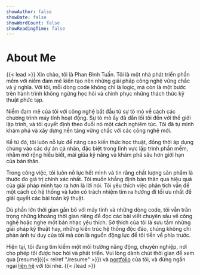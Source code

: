 ```yaml
---
showAuthor: false
showDate: false
showWordCount: false
showReadingTime: false
---
```

# About Me
{{< lead >}}
Xin chào, tôi là Phan Đình Tuấn. Tôi là một nhà phát triển phần mềm với niềm đam mê kiến tạo nên những giải pháp công nghệ vững chắc và ý nghĩa. Với tôi, mỗi dòng code không chỉ là logic, mà còn là một bước trên hành trình không ngừng học hỏi và chinh phục những thách thức kỹ thuật phức tạp.

Niềm đam mê của tôi với công nghệ bắt đầu từ sự tò mò về cách các chương trình máy tính hoạt động. Sự tò mò ấy đã dẫn lối tôi đến với thế giới lập trình, và tôi quyết định theo đuổi nó một cách nghiêm túc. Tôi đã tự mình khám phá và xây dựng nền tảng vững chắc với các công nghệ mới.

Kể từ đó, tôi luôn nỗ lực để nâng cao kiến thức học thuật, đồng thời áp dụng chúng vào các dự án cá nhân, đặc biệt trong lĩnh vực lập trình phần mềm, nhằm mở rộng hiểu biết, mài giũa kỹ năng và khám phá sâu hơn giới hạn của bản thân.

Trong công việc, tôi luôn nỗ lực hết mình và tin rằng chất lượng sản phẩm là thước đo giá trị chính xác nhất. Tôi muốn khẳng định bản thân qua hiệu quả của giải pháp mình tạo ra hơn là lời nói. Tôi yêu thích việc phân tích vấn đề một cách có hệ thống và luôn có trách nhiệm tìm ra hướng đi tối ưu nhất để giải quyết các bài toán kỹ thuật.

Dù phần lớn thời gian gắn bó với máy tính và những dòng code, tôi vẫn trân trọng những khoảng thời gian riêng để đọc các bài viết chuyên sâu về công nghệ hoặc nghe một bản nhạc yêu thích. Sở thích của tôi là sưu tầm những giải pháp kỹ thuật hay, những kiến trúc hệ thống độc đáo, chúng không chỉ phản ánh tư duy của tôi mà còn là nguồn động lực để tôi tiến về phía trước.

Hiện tại, tôi đang tìm kiếm một môi trường năng động, chuyên nghiệp, nơi cho phép tôi được học hỏi và phát triển. Vui lòng dành chút thời gian để xem qua [resume]({{< relref "/resume" >}}) và [portfolio](LINK_DEN_PORTFOLIO_CUA_BAN) của tôi, và đừng ngần ngại [liên hệ](LINK_DEN_TRANG_LIEN_HE) với tôi nhé.
{{< /lead >}}
